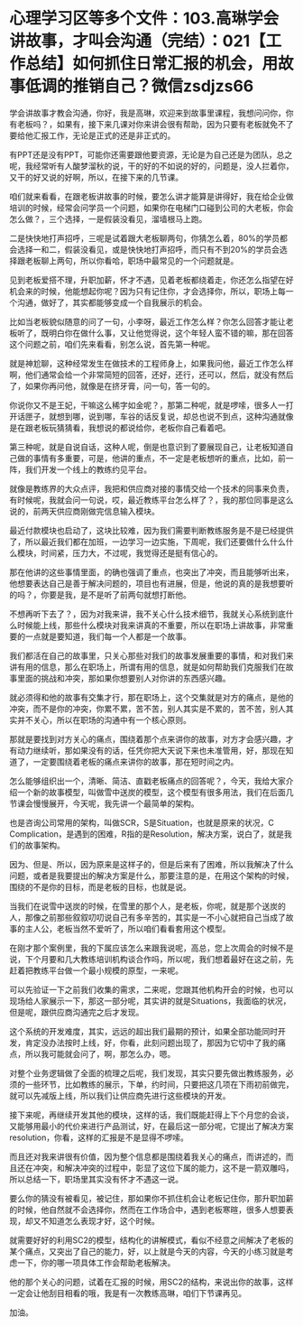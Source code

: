 # 心理学习区等多个文件：103.高琳学会讲故事，才叫会沟通（完结）：021【工作总结】如何抓住日常汇报的机会，用故事低调的推销自己？微信zsdjzs66

学会讲故事才教会沟通，你好，我是高琳，欢迎来到故事里课程，我想问问你，你有老板吗？，如果有，接下来几课对你来讲会很有帮助，因为只要有老板就免不了要给他汇报工作，无论是正式的还是非正式的。

有PPT还是没有PPT，可能你还需要跟他要资源，无论是为自己还是为团队，总之呢，我经常听有人酸梦溜秋的说，干的好的不如说的好的，问题是，没人拦着你，又干的好又说的好啊，所以，在接下来的几节课。

咱们就来看看，在跟老板讲故事的时候，要怎么讲才能算是讲得好，我在给企业做培训的时候，经常会问学员一个问题，如果你在电梯门口碰到公司的大老板，你会怎么做？，三个选择，一是假装没看见，溜墙根马上跑。

二是快快地打声招呼，三呢是试着跟大老板聊两句，你猜怎么着，80%的学员都会选择一和二，假装没看见，或是快快地打声招呼，而只有不到20%的学员会选择跟老板聊上两句，所以你看哈，职场中最常见的一个问题就是。

见到老板爱搭不理，升职加薪，怀才不遇，见着老板都绕着走，你还怎么指望在好机会来的时候，他能想起你呢？因为只有记住你，才会选择你，所以，职场上每一个沟通，做好了，其实都能够变成一个自我展示的机会。

比如当老板貌似随意的问了一句，小李呀，最近工作怎么样？你怎么回答才能让老板听了，既明白你在做什么事，又让他觉得说，这个年轻人蛮不错的嘛，那在回答这个问题之前，咱们先来看看，别怎么说，首先第一种呢。

就是神尬聊，这种经常发生在做技术的工程师身上，如果我问他，最近工作怎么样啊，他们通常会给一个非常简短的回答，还好，还行，还可以，然后，就没有然后了，如果你再问他，就像是在挤牙膏，问一句，答一句的。

你说你又不是王妃，干嘛这么稀字如金呢？，那第二种呢，就是啰嗦，很多人一打开话匣子，就想到哪，说到哪，车谷的话反复说，却总也说不到点，这种沟通就像是在跟老板玩猜猜看，我想说的都说给你，老板你自己看着吧。

第三种呢，就是自说自话，这种人呢，倒是也意识到了要展现自己，让老板知道自己做的事情有多重要，可是，他讲的重点，不一定是老板想听的重点，比如，前一阵，我们开发一个线上的教练约见平台。

就像是教练界的大众点评，我把和供应商对接的事情交给一个技术的同事来负责，有时候呢，我就会问一句说，哎，最近教练平台怎么样了？，我的那位同事是这么说的，前两天供应商刚做完信息输入模块。

最近付款模块也启动了，这块比较难，因为我们需要判断教练服务是不是已经提供了，所以最近我们都在加班，一边学习一边实施，下周呢，我们还要做什么什么什么模块，时间紧，压力大，不过呢，我觉得还是挺有信心的。

那在他讲的这些事情里面，的确也强调了重点，也突出了冲突，而且能够听出来，他想要表达自己是善于解决问题的，项目也有进展，但是，他说的真的是我想要听的吗？，你要是我，是不是听了前两句就想打断他。

不想再听下去了？，因为对我来讲，我不关心什么技术细节，我就关心系统到底什么时候能上线，那些什么模块对我来讲真的不重要，所以在职场上讲故事，非常重要的一点就是要知道，我们每一个人都是一个故事。

我们都活在自己的故事里，只关心那些对我们的故事发展重要的事情，和对我们来讲有用的信息，那么在职场上，所谓有用的信息，就是如何帮助我们克服我们在故事里面的挑战和冲突，那如果你想要别人对你讲的东西感兴趣。

就必须得和他的故事有交集才行，那在职场上，这个交集就是对方的痛点，是他的冲突，而不是你的冲突，你累不累，苦不苦，别人其实是不累的，苦不苦，别人其实并不关心，所以在职场的沟通中有一个核心原则。

那就是要找到对方关心的痛点，围绕着那个点来讲你的故事，对方才会感兴趣，才有动力继续听，那如果没有的话，任凭你把大天说下来也未准管用，好，那现在知道了，一定要围绕着老板的痛点来讲你的故事，那在短时间之内。

怎么能够组织出一个，清晰、简洁、直戳老板痛点的回答呢？，今天，我给大家介绍一个新的故事模型，叫做雪中送炭的模型，这个模型有很多用法，我们在后面几节课会慢慢展开，今天呢，我先讲一个最简单的架构。

也是咨询公司常用的架构，叫做SCR，S是Situation，也就是原来的状况，C Complication，是遇到的困难，R指的是Resolution，解决方案，说白了，就是我们的故事架构。

因为、但是、所以，因为原来是这样子的，但是后来有了困难，所以我解决了什么问题，或者是我要提出的解决方案是什么，那要注意的是，在用这个架构的时候，围绕的不是你的目标，而是老板的目标，也就是说。

当我们在说雪中送炭的时候，在雪里的那个人，是老板，你呢，就是那个送炭的人，那像之前那些叙叙叨叨说自己有多辛苦的，其实是一不小心就把自己当成了故事的主人公，老板当然不爱听了，所以咱们看看套用这个模型。

在刚才那个案例里，我的下属应该怎么来跟我说呢，高总，您上次周会的时候不是说，下个月要和几大教练培训机构谈合作吗，所以呢，我们想着最好在这之前，先赶着把教练平台做一个最小规模的原型，一来呢。

可以先验证一下之前我们收集的需求，二来呢，您跟其他机构开会的时候，也可以现场给人家展示一下，那这一部分呢，其实讲的就是Situations，我面临的状况，但是呢，跟供应商沟通完之后才发现。

这个系统的开发难度，其实，远远的超出我们最期的预计，如果全部功能同时开发，肯定没办法按时上线，好，你看，此刻问题出现了，那因为它切中了我的痛点，所以我可能就会问了，啊，那怎么办，嗯。

对整个业务逻辑做了全面的梳理之后呢，我们发现，其实只要先做出教练服务，必须的一些环节，比如教练的展示，下单，约时间，只要把这几项在下雨初前做完，就可以先减版上线，所以我们让供应商先进行这些模块的开发。

接下来呢，再继续开发其他的模块，这样的话，我们既能赶得上下个月您的会谈，又能够用最小的代价来进行产品测试，好，在最后这一部分呢，它提出了解决方案resolution，你看，这样的汇报是不是显得不啰嗦。

而且还对我来讲很有价值，因为整个信息都是围绕着我关心的痛点，而讲述的，而且还在冲突，和解决冲突的过程中，彰显了这位下属的能力，这不是一箭双雕吗，所以总结一下，职场里其实没有怀才不遇这一说。

要么你的猜没有被看见，被记住，那如果你不抓住机会让老板记住你，那升职加薪的时候，他自然就不会选择你，然而在工作场合中，遇到老板寒暄，很多人想要表现，却又不知道怎么表现才好，这个时候。

就需要好好的利用SC2的模型，结构化的讲解模式，看似不经意之间解决了老板的某个痛点，又突出了自己的能力，好，以上就是今天的内容，今天的小练习就是考虑一下，你的哪一项具体工作会帮助老板解决。

他的那个关心的问题，试着在汇报的时候，用SC2的结构，来说出你的故事，这样一定会让他刮目相看的哦，我是有一次教练高琳，咱们下节课再见。

加油。